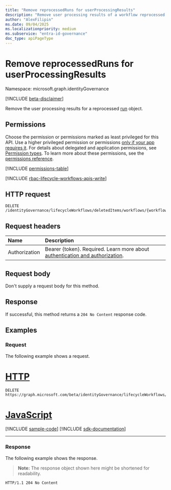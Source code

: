 ```yaml
---
title: "Remove reprocessedRuns for userProcessingResults"
description: "Remove user processing results of a workflow reprocessed run."
author: "AlexFilipin"
ms.date: 09/04/2025
ms.localizationpriority: medium
ms.subservice: "entra-id-governance"
doc_type: apiPageType
---
```


# Remove reprocessedRuns for userProcessingResults

Namespace: microsoft.graph.identityGovernance

[!INCLUDE [beta-disclaimer](../../includes/beta-disclaimer.md)]

Remove the user processing results for a reprocessed [run](../resources/identitygovernance-run.md) object.

## Permissions

Choose the permission or permissions marked as least privileged for this API. Use a higher privileged permission or permissions [only if your app requires it](/graph/permissions-overview#best-practices-for-using-microsoft-graph-permissions). For details about delegated and application permissions, see [Permission types](/graph/permissions-overview#permission-types). To learn more about these permissions, see the [permissions reference](/graph/permissions-reference).

<!-- {
  "blockType": "permissions",
  "name": "identitygovernance-userprocessingresult-delete-reprocessedruns-permissions"
}
-->
[!INCLUDE [permissions-table](../includes/permissions/identitygovernance-userprocessingresult-delete-reprocessedruns-permissions.md)]

[!INCLUDE [rbac-lifecycle-workflows-apis-write](../includes/rbac-for-apis/rbac-lifecycle-workflows-apis-write.md)]

## HTTP request

<!-- {
  "blockType": "ignored"
}
-->
``` http
DELETE /identityGovernance/lifecycleWorkflows/deletedItems/workflows/{workflowId}/executionScope/{userProcessingResultId}/reprocessedRuns/{id}/$ref
```

## Request headers

|Name|Description|
|:---|:---|
|Authorization|Bearer {token}. Required. Learn more about [authentication and authorization](/graph/auth/auth-concepts).|

## Request body

Don't supply a request body for this method.

## Response

If successful, this method returns a `204 No Content` response code.

## Examples

### Request

The following example shows a request.
# [HTTP](#tab/http)
<!-- {
  "blockType": "request",
  "name": "delete_reprocessedruns_from_userprocessingresult"
}
-->
``` http
DELETE https://graph.microsoft.com/beta/identityGovernance/lifecycleWorkflows/deletedItems/workflows/{workflowId}/executionScope/{userProcessingResultId}/reprocessedRuns/{id}/$ref
```

# [JavaScript](#tab/javascript)
[!INCLUDE [sample-code](../includes/snippets/javascript/delete-reprocessedruns-from-userprocessingresult-javascript-snippets.md)]
[!INCLUDE [sdk-documentation](../includes/snippets/snippets-sdk-documentation-link.md)]

---

### Response

The following example shows the response.
>**Note:** The response object shown here might be shortened for readability.
<!-- {
  "blockType": "response",
  "truncated": true
}
-->
``` http
HTTP/1.1 204 No Content
```

